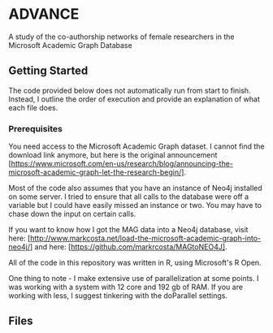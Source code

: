 # ADVANCE
A study of the co-authorship networks of female researchers in the Microsoft Academic Graph Database

## Getting Started
The code provided below does not automatically run from start to finish. Instead, I outline the order of execution and provide an explanation of what each file does.

### Prerequisites
You need access to the Microsoft Academic Graph dataset. I cannot find the download link anymore, but here is the original announcement [https://www.microsoft.com/en-us/research/blog/announcing-the-microsoft-academic-graph-let-the-research-begin/].

Most of the code also assumes that you have an instance of Neo4j installed on some server. I tried to ensure that all calls to the database were off a variable but I could have easily missed an instance or two. You may have to chase down the input on certain calls.

If you want to know how I got the MAG data into a Neo4j database, visit here: [http://www.markcosta.net/load-the-microsoft-academic-graph-into-neo4j/] and here: [https://github.com/markrcosta/MAGtoNEO4J].

All of the code in this repository was written in R, using Microsoft's R Open.

One thing to note - I make extensive use of parallelization at some points. I was working with a system with 12 core and 192 gb of RAM. If you are working with less, I suggest tinkering with the doParallel settings.

## Files
